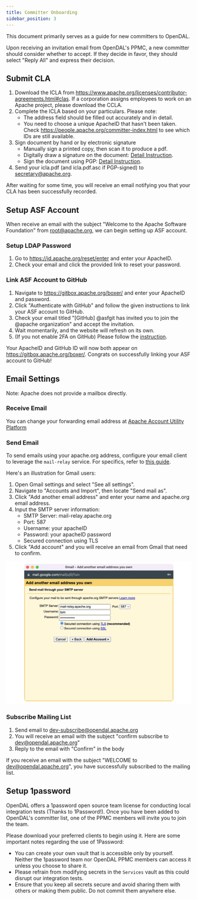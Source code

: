 ```yaml
---
title: Committer Onboarding
sidebar_position: 3
---
```


This document primarily serves as a guide for new committers to OpenDAL.

Upon receiving an invitation email from OpenDAL's PPMC, a new committer should consider whether to accept. If they decide in favor, they should select "Reply All" and express their decision.

## Submit CLA

1. Download the ICLA from https://www.apache.org/licenses/contributor-agreements.html#clas. If a corporation assigns employees to work on an Apache project, please download the CCLA.
2. Complete the ICLA based on your particulars. Please note:
    - The address field should be filled out accurately and in detail.
    - You need to choose a unique ApacheID that hasn't been taken. Check https://people.apache.org/committer-index.html to see which IDs are still available.
3. Sign document by hand or by electronic signature
    - Manually sign a printed copy, then scan it to produce a pdf.
    - Digitally draw a signature on the document: [Detail Instruction](https://www.apache.org/licenses/cla-faq.html#printer).
    - Sign the document using PGP: [Detail Instruction](https://www.apache.org/licenses/contributor-agreements.html#submitting).
4. Send your icla.pdf (and icla.pdf.asc if PGP-signed) to [secretary@apache.org](mailto:secretary@apache.org).

After waiting for some time, you will receive an email notifying you that your CLA has been successfully recorded.

## Setup ASF Account

When receive an email with the subject "Welcome to the Apache Software Foundation" from root@apache.org, we can begin setting up ASF account.

### Setup LDAP Password

1. Go to https://id.apache.org/reset/enter and enter your ApacheID.
2. Check your email and click the provided link to reset your password.

### Link ASF Account to GitHub

1. Navigate to https://gitbox.apache.org/boxer/ and enter your ApacheID and password.
2. Click "Authenticate with GitHub" and follow the given instructions to link your ASF account to GitHub.
3. Check your email titled "[GitHub] @asfgit has invited you to join the @apache organization" and accept the invitation.
4. Wait momentarily, and the website will refresh on its own.
5. (If you not enable 2FA on GitHub) Please follow the [instruction](https://docs.github.com/en/authentication/securing-your-account-with-two-factor-authentication-2fa/configuring-two-factor-authentication).

Your ApacheID and GitHub ID will now both appear on https://gitbox.apache.org/boxer/. Congrats on successfully linking your ASF account to GitHub!

## Email Settings

Note: Apache does not provide a mailbox directly.

### Receive Email

You can change your forwarding email address at [Apache Account Utility Platform](https://id.apache.org/)

### Send Email 

To send emails using your apache.org address, configure your email client to leverage the `mail-relay` service. For specifics, refer to [this guide](https://infra.apache.org/committer-email.html).

Here's an illustration for Gmail users:

1. Open Gmail settings and select "See all settings".
2. Navigate to "Accounts and Import", then locate "Send mail as".
3. Click "Add another email address" and enter your name and apache.org email address.
4. Input the SMTP server information:
    - SMTP Server: mail-relay.apache.org
    - Port: 587
    - Username: your apacheID
    - Password: your apacheID password
    - Secured connection using TLS
5. Click "Add account" and you will receive an email from Gmail that need to confirm.

![Gmail Settings](gmail-smtp-setting.jpg)

### Subscribe Mailing List

1. Send email to [dev-subscribe@opendal.apache.org](mailto:dev-subscribe@opendal.apache.org)
2. You will receive an email with the subject "confirm subscribe to dev@opendal.apache.org"
3. Reply to the email with "Confirm" in the body

If you receive an email with the subject "WELCOME to dev@opendal.apache.org", you have successfully subscribed to the mailing list.

## Setup 1password

OpenDAL offers a 1password open source team license for conducting local integration tests (Thanks to 1Password!). Once you have been added to OpenDAL's committer list, one of the PPMC members will invite you to join the team.

Please download your preferred clients to begin using it. Here are some important notes regarding the use of 1Password: 

- You can create your own vault that is accessible only by yourself. Neither the 1password team nor OpenDAL PPMC members can access it unless you choose to share it.
- Please refrain from modifying secrets in the `Services` vault as this could disrupt our integration tests.
- Ensure that you keep all secrets secure and avoid sharing them with others or making them public. Do not commit them anywhere else.
